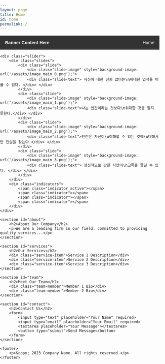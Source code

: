 ```yaml
---
layout: page
title: Home
id: home
permalink: /
---
```


<html lang="en">
<head>
<link href="https://fonts.googleapis.com/css2?family=Roboto:wght@400;700&display=swap" rel="stylesheet"> 
    <meta charset="UTF-8">
    <title>Your Company Name</title>
    <style>
        body {
            font-family: Arial, sans-serif;
            margin: 0;
            padding: 0;
        }
        nav {
            background-color: #333;
            overflow: hidden;
        }
        .banner-content {
            float: left;
            padding: 14px 16px;
            color: white;
            font-weight: bold;
        }
        nav ul {
            list-style-type: none;
            margin: 0;
            padding: 0;
            float: right;
        }
        nav ul li {
            float: left;
        }
        nav ul li a {
            display: block;
            color: white;
            text-align: center;
            padding: 14px 16px;
            text-decoration: none;
        }
        .sub-menu {
            display: none;
            position: absolute;
            background-color: #f9f9f9;
            box-shadow: 0px 8px 16px 0px rgba(0,0,0,0.2);
        }
        .sub-menu a {
            color: black;
            padding: 12px 16px;
            text-decoration: none;
            display: block;
            text-align: left;
        }
        nav ul li:hover .sub-menu {
            display: block;
        }
        .slider {
            width: 100%;
            overflow: hidden;
        }
        .slides {
            display: flex;
            transition: transform 0.5s ease;
        }
        .slide {
            min-width: 100%;
            height: 512px;
            background-size: cover;
            background-position: center;
            position: relative; /* 텍스트 위치 조정을 위해 필요 */ 
        }
	    .slide-image { 
	     width: 50%; /* 이미지의 너비를 50%로 설정 */ 
	     height: 100%; /* 슬라이드의 전체 높이 */ 
	     background-size: cover; 
	     background-position: center; 
	     margin: 0 auto; /* 가운데 정렬 */
	      position: absolute; left: 50%; 
	      transform: translateX(-50%); /* 정중앙 정렬 */ 
	    }
	    .fadeInOut { animation: fadeInOut 8s ease-in-out; }
@keyframes fadeInOut {
	 0% { opacity: 0; } 
	25% { opacity: 1; }
	75% { opacity: 1; } 
	100% { opacity: 0; } 
	} 
.slide-text { 
	position: absolute; 
	top: 50%;
	left: 50%;
	transform: translate(-50%, -50%);
	color: white; 
	font-size: 24px;
	font-family: 'Roboto', sans-serif; /* Roboto 서체 적용 */
	text-align: center; 
	}
        .indicators {
            text-align: center;
        }
        .indicator {
            display: inline-block;
            width: 10px;
            height: 10px;
            border-radius: 50%;
            background-color: lightgray;
            margin: 5px;
            cursor: pointer;
        }
        .active {
            background-color: darkgray;
        }
        section {
            margin: 20px;
            padding: 20px;
            background-color: #f5f5f5;
            border-radius: 10px;
        }
        h2 {
            color: #333;
        }
        footer {
            text-align: center;
            padding: 20px;
            background-color: #333;
            color: white;
            position: relative;
            bottom: 0;
            width: 100%;
        }
    </style>
</head>
<body>
    <nav>
        <div class="banner-content">Banner Content Here</div>
        <ul>
            <li><a href="#">Home</a>
                <div class="sub-menu">
                    <a href="https://genes15.netlify.app/_pages/culture">Culture</a>
                    <a href="https://genes15.netlify.app/_pages/history">History</a>
                    <a href="https://genes15.netlify.app/_pages/Hobby">Hobby</a>
                </div>
            </li>
            <!-- 추가 메뉴 항목들 ... -->
        </ul>
    </nav>

    <div class="slider">
        <div class="slides">
            <div class="slide">
	            <div class="slide-image" style="background-image: url('/assets/image_main_0.png');">
	            <div class="slide-text"> 자신에 대한 신뢰 없이는\n위대한 업적을 이룰 수 없다. </div> </div>
            </div>
            <div class="slide">
	            <div class="slide-image" style="background-image: url('/assets/image_main_1.png');">
	            <div class="slide-text">나는 인간이라는 것보다\n위대한 것을 알지 못한다.</div> </div>
            </div>
            <div class="slide">
	            <div class="slide-image" style="background-image: url('/assets/image_main_2.png');">
	            <div class="slide-text">인간은 자신이\n이해할 수 있는 것에\n대해서만 진실을 찾는다.</div> </div>
            </div>
            <div class="slide">
	            <div class="slide-image" style="background-image: url('/assets/image_main_3.png');">
	            <div class="slide-text"> 정신적으로 강한 자만이\n고독을 즐길 수 있다. </div> </div>
            </div>
        </div>
        <div class="indicators">
            <span class="indicator active"></span>
            <span class="indicator"></span>
            <span class="indicator"></span>
            <span class="indicator"></span>
        </div>
    </div>

    <section id="about">
        <h2>About Our Company</h2>
        <p>We are a leading firm in our field, committed to providing quality services...</p>
    </section>

    <section id="services">
        <h2>Our Services</h2>
        <div class="service-item">Service 1 Description</div>
        <div class="service-item">Service 2 Description</div>
        <div class="service-item">Service 3 Description</div>
    </section>

    <section id="team">
        <h2>Meet Our Team</h2>
        <div class="team-member">Member 1 Bio</div>
        <div class="team-member">Member 2 Bio</div>
    </section>

    <section id="contact">
        <h2>Contact Us</h2>
        <form>
            <input type="text" placeholder="Your Name" required>
            <input type="email" placeholder="Your Email" required>
            <textarea placeholder="Your Message"></textarea>
            <button type="submit">Send Message</button>
        </form>
    </section>

    <footer>
        <p>&copy; 2023 Company Name. All rights reserved.</p>
    </footer>

<script>
    let currentSlide = 0;
    const slides = document.querySelectorAll(".slide");
    const indicators = document.querySelectorAll(".indicator");

    function updateSlide() {
        let slideWidth = slides[0].offsetWidth;
        document.querySelector(".slides").style.transform = `translateX(-${currentSlide * slideWidth}px)`;

        // 인디케이터 업데이트
        indicators.forEach(ind => ind.classList.remove("active"));
        indicators[currentSlide].classList.add("active");

        // 텍스트 애니메이션 리셋 및 재시작
        const currentText = slides[currentSlide].querySelector(".slide-text");
        if (currentText) {
            currentText.classList.remove("fadeInOut");
            // 애니메이션을 다시 시작하기 위해 브라우저에 리플로우를 강제함
            void currentText.offsetWidth;
            currentText.classList.add("fadeInOut");
        }
    }

    function nextSlide() {
        currentSlide = (currentSlide + 1) % slides.length;
        updateSlide();
    }

    setInterval(nextSlide, 10000); // 10초마다 슬라이드 변경

    indicators.forEach((indicator, idx) => {
        indicator.addEventListener("click", () => {
            currentSlide = idx;
            updateSlide();
        });
    });

    // 초기 로딩시 첫 슬라이드에 애니메이션 적용
    if (slides.length > 0 && slides[0].querySelector(".slide-text")) {
        slides[0].querySelector(".slide-text").classList.add("fadeInOut");
    }
</script>


</body>
</html>
